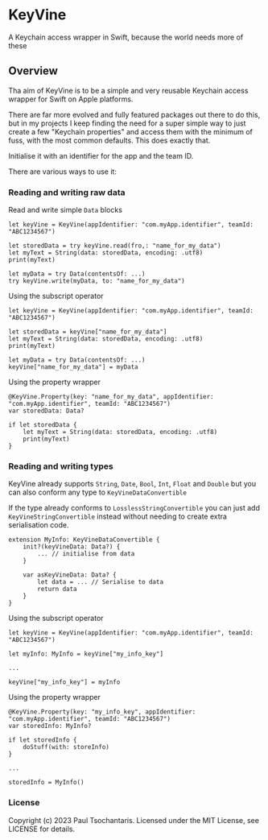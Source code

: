 # KeyVine

A Keychain access wrapper in Swift, because the world needs more of these

## Overview

Tha aim of KeyVine is to be a simple and very reusable Keychain access wrapper for Swift on Apple platforms.

There are far more evolved and fully featured packages out there to do this, but in my projects I keep finding the need for a super simple way to just create a few "Keychain properties" and access them with the minimum of fuss, with the most common defaults. This does exactly that.

Initialise it with an identifier for the app and the team ID.

There are various ways to use it:

### Reading and writing raw data

Read and write simple `Data` blocks

```
let keyVine = KeyVine(appIdentifier: "com.myApp.identifier", teamId: "ABC1234567")

let storedData = try keyVine.read(fro,: "name_for_my_data")
let myText = String(data: storedData, encoding: .utf8)
print(myText)

let myData = try Data(contentsOf: ...)
try keyVine.write(myData, to: "name_for_my_data")
```

Using the subscript operator

```
let keyVine = KeyVine(appIdentifier: "com.myApp.identifier", teamId: "ABC1234567")

let storedData = keyVine["name_for_my_data"]
let myText = String(data: storedData, encoding: .utf8)
print(myText)

let myData = try Data(contentsOf: ...)
keyVine["name_for_my_data"] = myData
```

Using the property wrapper

```
@KeyVine.Property(key: "name_for_my_data", appIdentifier: "com.myApp.identifier", teamId: "ABC1234567")
var storedData: Data?

if let storedData {
    let myText = String(data: storedData, encoding: .utf8)
    print(myText)
}
```

### Reading and writing types

KeyVine already supports `String`, `Date`, `Bool`, `Int`, `Float` and `Double` but you can also conform any type to `KeyVineDataConvertible`

If the type already conforms to `LosslessStringConvertible` you can just add `KeyVineStringConvertible` instead without needing to create extra serialisation code.

```
extension MyInfo: KeyVineDataConvertible {
    init?(keyVineData: Data?) {
        ... // initialise from data
    }
    
    var asKeyVineData: Data? {
        let data = ... // Serialise to data
        return data
    }
}
```

Using the subscript operator

```
let keyVine = KeyVine(appIdentifier: "com.myApp.identifier", teamId: "ABC1234567")

let myInfo: MyInfo = keyVine["my_info_key"]

...

keyVine["my_info_key"] = myInfo
```

Using the property wrapper

```
@KeyVine.Property(key: "my_info_key", appIdentifier: "com.myApp.identifier", teamId: "ABC1234567")
var storedInfo: MyInfo?

if let storedInfo {
    doStuff(with: storeInfo)
}

...

storedInfo = MyInfo()
```

### License
Copyright (c) 2023 Paul Tsochantaris. Licensed under the MIT License, see LICENSE for details.
